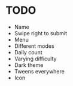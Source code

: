 # TODO
* Name
* Swipe right to submit
* Menu
* Different modes
* Daily count
* Varying difficulty
* Dark theme
* Tweens everywhere
* Icon
